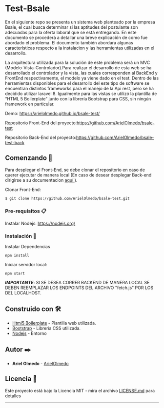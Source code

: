 # Test-Bsale

En el siguiente repo se presenta un sistema web planteado por la empresa Bsale, el cual busca determinar si las aptitudes del postulante son adecuadas para la oferta laboral que se está entregando. En este documento se procederá a detallar una breve explicación de como fue abordado el problema. El documento también abordara algunas características respecto a la instalacion y las herramientas utilizadas en el desarrollo.

La arquitectura utilizada para la solución de este problema será un MVC (Modelo-Vista-Controlador).Para realizar el desarrollo de esta web se ha desarrollado el controlador y la vista, las cuales corresponden al BackEnd y FrontEnd respectivamente, el modelo ya viene dado en el test. Dentro de las herramientas disponibles para el desarrollo del este tipo de software se encuentran distintos frameworks para el manejo de la Api rest, pero se ha decidido utilizar laravel 8. Igualmente para las vistas se utilizó la plantilla de “HTML 5 Boilerplate” junto con la librería Bootstrap para CSS, sin ningún framework en particular.

Demo: https://arielolmedo.github.io/bsale-test/

Repositorio Front-End del proyecto:https://github.com/ArielOlmedo/bsale-test

Repositorio Back-End del proyecto:https://github.com/ArielOlmedo/bsale-test-back


## Comenzando 🚀

Para desplegar el Front-End, se debe clonar el repositorio en caso de querer ejecutar de manera local (En caso de desear desplegar Back-end dirigirse a su documentacion [aquí.](https://github.com/ArielOlmedo/bsale-test-back)).

Clonar Front-End:
```
$ git clone https://github.com/ArielOlmedo/bsale-test.git
```

### Pre-requisitos 📋

Instalar Nodejs: https://nodejs.org/

### Instalación 🔧

Instalar Dependencias

```
npm install
```

Iniciar servidor local:

```
npm start
```

***IMPORTANTE***: SI SE DESEA CORRER BACKEND DE MANERA LOCAL SE DEBEN REEMPLAZAR LOS ENDPOINTS DEL ARCHIVO "fetch.js" POR LOS DEL LOCALHOST.

## Construido con 🛠️


* [Html5 Boilerplate](https://html5boilerplate.com/) - Plantilla web utilizada.
* [Bootstrap](https://getbootstrap.com/) - Libreria CSS utilizada.
* [Nodejs](https://nodejs.org/) - Entorno


## Autor ✒️

* **Ariel Olmedo** - [ArielOlmedo](https://github.com/ArielOlmedo)


## Licencia 📄

Este proyecto está bajo la Licencia MIT - mira el archivo [LICENSE.md](LICENSE.md) para detalles

---
